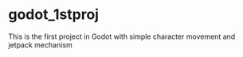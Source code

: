 # godot_1stproj
This is the first project in Godot with simple character movement and jetpack mechanism
